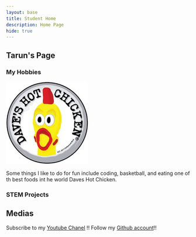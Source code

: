 ```yaml
---
layout: base
title: Student Home 
description: Home Page
hide: true
---
```


## Tarun's Page




### My Hobbies
![](images/notebooks/foundation/DavesHotChicken.jpeg)

Some things I like to do for fun include coding, basketball, and eating one of th best foods int he world Daves Hot Chicken. 





### STEM Projects



## Medias
Subscribe to my [Youtube Chanel](https://www.youtube.com/@tarunjaikumar9058/featured) !!
Follow my [Github account](https://github.com/tarunja1ks)!!